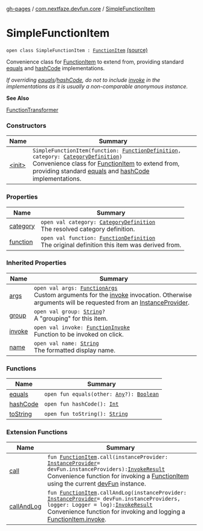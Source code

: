 [gh-pages](../../index.md) / [com.nextfaze.devfun.core](../index.md) / [SimpleFunctionItem](.)

# SimpleFunctionItem

`open class SimpleFunctionItem : `[`FunctionItem`](../-function-item/index.md) [(source)](https://github.com/NextFaze/dev-fun/tree/master/devfun-annotations/src/main/java/com/nextfaze/devfun/core/Items.kt#L74)

Convenience class for [FunctionItem](../-function-item/index.md) to extend from, providing standard [equals](equals.md) and [hashCode](hash-code.md) implementations.

*If overriding [equals](equals.md)/[hashCode](hash-code.md), do not to include [invoke](../-function-item/invoke.md) in the implementations as it is usually a non-comparable anonymous instance.*

**See Also**

[FunctionTransformer](../-function-transformer/index.md)

### Constructors

| Name | Summary |
|---|---|
| [&lt;init&gt;](-init-.md) | `SimpleFunctionItem(function: `[`FunctionDefinition`](../-function-definition/index.md)`, category: `[`CategoryDefinition`](../-category-definition/index.md)`)`<br>Convenience class for [FunctionItem](../-function-item/index.md) to extend from, providing standard [equals](equals.md) and [hashCode](hash-code.md) implementations. |

### Properties

| Name | Summary |
|---|---|
| [category](category.md) | `open val category: `[`CategoryDefinition`](../-category-definition/index.md)<br>The resolved category definition. |
| [function](function.md) | `open val function: `[`FunctionDefinition`](../-function-definition/index.md)<br>The original definition this item was derived from. |

### Inherited Properties

| Name | Summary |
|---|---|
| [args](../-function-item/args.md) | `open val args: `[`FunctionArgs`](../-function-args.md)<br>Custom arguments for the [invoke](../-function-item/invoke.md) invocation. Otherwise arguments will be requested from an [InstanceProvider](../../com.nextfaze.devfun.inject/-instance-provider/index.md). |
| [group](../-function-item/group.md) | `open val group: `[`String`](https://kotlinlang.org/api/latest/jvm/stdlib/kotlin/-string/index.html)`?`<br>A "grouping" for this item. |
| [invoke](../-function-item/invoke.md) | `open val invoke: `[`FunctionInvoke`](../-function-invoke.md)<br>Function to be invoked on click. |
| [name](../-function-item/name.md) | `open val name: `[`String`](https://kotlinlang.org/api/latest/jvm/stdlib/kotlin/-string/index.html)<br>The formatted display name. |

### Functions

| Name | Summary |
|---|---|
| [equals](equals.md) | `open fun equals(other: `[`Any`](https://kotlinlang.org/api/latest/jvm/stdlib/kotlin/-any/index.html)`?): `[`Boolean`](https://kotlinlang.org/api/latest/jvm/stdlib/kotlin/-boolean/index.html) |
| [hashCode](hash-code.md) | `open fun hashCode(): `[`Int`](https://kotlinlang.org/api/latest/jvm/stdlib/kotlin/-int/index.html) |
| [toString](to-string.md) | `open fun toString(): `[`String`](https://kotlinlang.org/api/latest/jvm/stdlib/kotlin/-string/index.html) |

### Extension Functions

| Name | Summary |
|---|---|
| [call](../call.md) | `fun `[`FunctionItem`](../-function-item/index.md)`.call(instanceProvider: `[`InstanceProvider`](../../com.nextfaze.devfun.inject/-instance-provider/index.md)` = devFun.instanceProviders): `[`InvokeResult`](../-invoke-result/index.md)<br>Convenience function for invoking a [FunctionItem](../-function-item/index.md) using the current [devFun](../dev-fun.md) instance. |
| [callAndLog](../call-and-log.md) | `fun `[`FunctionItem`](../-function-item/index.md)`.callAndLog(instanceProvider: `[`InstanceProvider`](../../com.nextfaze.devfun.inject/-instance-provider/index.md)` = devFun.instanceProviders, logger: Logger = log): `[`InvokeResult`](../-invoke-result/index.md)<br>Convenience function for invoking and logging a [FunctionItem.invoke](../-function-item/invoke.md). |
